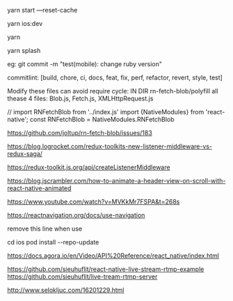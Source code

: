 yarn start —reset-cache

yarn ios:dev

yarn

yarn splash

eg:
git commit -m "test(mobile): change ruby version"

commitlint: [build, chore, ci, docs, feat, fix, perf, refactor, revert, style, test]

<!-- fix rn-fetch-blob: Require cycle issue -->

Modify these files can avoid require cycle:
IN DIR rn-fetch-blob/polyfill
all thease 4 files: Blob.js, Fetch.js, XMLHttpRequest.js

// import RNFetchBlob from '../index.js'
import {NativeModules} from 'react-native';
const RNFetchBlob = NativeModules.RNFetchBlob

https://github.com/joltup/rn-fetch-blob/issues/183

<!-- redux listenerr vs redux saga -->
https://blog.logrocket.com/redux-toolkits-new-listener-middleware-vs-redux-saga/

<!-- listener api -->
https://redux-toolkit.js.org/api/createListenerMiddleware

<!-- animated header -->
https://blog.jscrambler.com/how-to-animate-a-header-view-on-scroll-with-react-native-animated

<!-- navigation -->
https://www.youtube.com/watch?v=MVKkMr7FSPA&t=268s

https://reactnavigation.org/docs/use-navigation

<!-- advance feat -->
remove this line when use

<!-- pod -->
cd ios
pod install --repo-update

<!-- live stream -->
https://docs.agora.io/en/Video/API%20Reference/react_native/index.html

<!-- live stream rtmp -->
https://github.com/sieuhuflit/react-native-live-stream-rtmp-example
https://github.com/sieuhuflit/live-tream-rtmp-server

<!-- spring rtmp -->
http://www.selokljuc.com/16201229.html